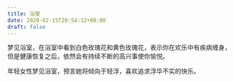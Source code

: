 ```yaml
---
title: 浴室
date: 2020-02-15T20:54:12+08:00
draft: false
---
```


梦见浴室，在浴室中看到白色玫瑰花和黄色玫瑰花，表示你在欢乐中有疾病缠身，但是健康恢复之后，依然会有持续不断的高兴事使你愉悦。


年轻女性梦见浴室，预言她将倾向于轻浮，喜欢追求浮华不实的快乐。

